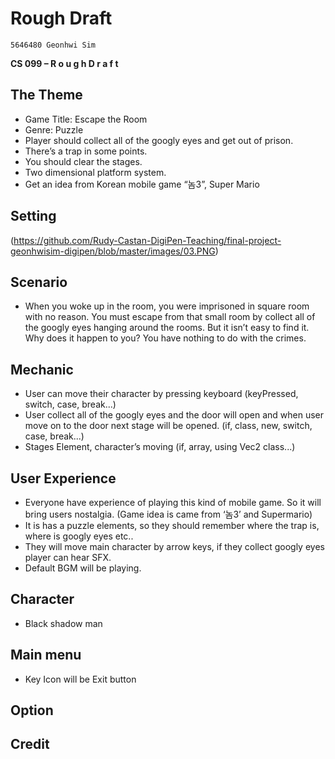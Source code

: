 # Rough Draft

```
5646480 Geonhwi Sim
```
**CS 099 – R o u g h D r a f t**


## The Theme

- Game Title: Escape the Room
- Genre: Puzzle
- Player should collect all of the googly eyes and get out of
    prison.
- There’s a trap in some points.
- You should clear the stages.
- Two dimensional platform system.
- Get an idea from Korean mobile game “놈3”, Super Mario

## Setting
(https://github.com/Rudy-Castan-DigiPen-Teaching/final-project-geonhwisim-digipen/blob/master/images/03.PNG)

## Scenario
- When you woke up in the room, you were imprisoned in
    square room with no reason. You must escape from that
    small room by collect all of the googly eyes hanging
    around the rooms. But it isn’t easy to find it. Why does it
    happen to you? You have nothing to do with the crimes.

## Mechanic
- User can move their character by pressing keyboard
    (keyPressed, switch, case, break...)
- User collect all of the googly eyes and the door will open
    and when user move on to the door next stage will be
    opened.
    (if, class, new, switch, case, break...)
- Stages Element, character’s moving
    (if, array, using Vec2 class...)

## User Experience
- Everyone have experience of playing this kind of mobile
    game. So it will bring users nostalgia. (Game idea is came
    from ‘놈3’ and Supermario)
- It is has a puzzle elements, so they should remember
    where the trap is, where is googly eyes etc..
- They will move main character by arrow keys, if they collect
    googly eyes player can hear SFX.
- Default BGM will be playing.

## Character
- Black shadow man

## Main menu
- Key Icon will be Exit button

## Option

## Credit

